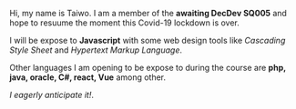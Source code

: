 Hi, my name is Taiwo. I am a member of the **awaiting DecDev SQ005** and hope to resuume the moment this Covid-19 lockdown is over. 

I will be expose to __Javascript__ with some web design tools like *Cascading Style Sheet* and *Hypertext Markup Language*. 

Other languages I am opening to be expose to during the course are __php, java, oracle, C#, react, Vue__ among other. 

_I eagerly anticipate it!_.
